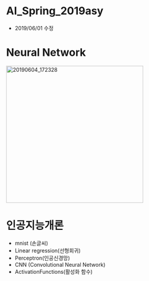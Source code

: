 # AI_Spring_2019asy
* 2019/06/01 수정
# Neural Network
<img width="369" alt="20190604_172328" src="https://user-images.githubusercontent.com/44018024/58863654-391c3880-86ee-11e9-8513-e726d34e63d2.png">

# 인공지능개론
* mnist (손글씨)
* Linear regression(선형회귀)
* Perceptron(인공신경망)
* CNN (Convolutional Neural Network)
* ActivationFunctions(활성화 함수)
